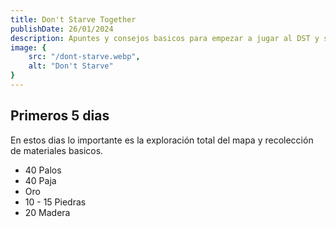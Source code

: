 ```yaml
---
title: Don't Starve Together
publishDate: 26/01/2024
description: Apuntes y consejos basicos para empezar a jugar al DST y sobrevivir los primeros dias.
image: {
    src: "/dont-starve.webp",
    alt: "Don't Starve"
}
---
```


## Primeros 5 dias

En estos dias lo importante es la exploración total del mapa y recolección de materiales basicos.

- 40 Palos
- 40 Paja
- Oro
- 10 - 15 Piedras
- 20 Madera 